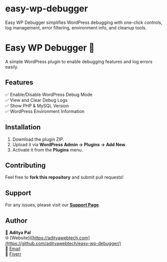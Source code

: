 # easy-wp-debugger
Easy WP Debugger simplifies WordPress debugging with one-click controls, log management, error filtering, environment info, and cleanup tools.

# Easy WP Debugger 🚀

A simple WordPress plugin to enable debugging features and log errors easily.

## Features
✅ Enable/Disable WordPress Debug Mode  
✅ View and Clear Debug Logs  
✅ Show PHP & MySQL Version  
✅ WordPress Environment Information  

## Installation
1. Download the plugin ZIP.
2. Upload it via **WordPress Admin → Plugins → Add New**.
3. Activate it from the **Plugins** menu.

## Contributing
Feel free to **fork this repository** and submit pull requests!

## Support
For any issues, please visit our **[Support Page](https://github.com/adityawebtech/easy-wp-debugger/issues)**.

## Author
👤 **Aditya Pal**  
🌐 [Website]([https://adityawebtech.com](https://github.com/adityawebtech/easy-wp-debugger/)  
📧 [Email](mailto:globalwebkraftofficial@gmail.com)  
💼 [Fiverr](https://www.fiverr.com/adityawebtech)  


